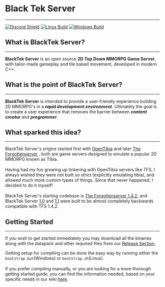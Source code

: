 # Black Tek Server 
__________________
[![Discord Shield](https://discordapp.com/api/guilds/1251683017441677372/widget.png?style=shield)](https://discord.gg/dy5wXSzbPG)
[![Linux Build](https://github.com/Black-Tek/BlackTek-Server/actions/workflows/linux_build_runner.yml/badge.svg?branch=master)](https://github.com/Black-Tek/BlackTek-Server/actions/workflows/linux_build_runner.yml) 
[![Windows Build](https://github.com/Black-Tek/BlackTek-Server/actions/workflows/windows_build_runner.yml/badge.svg)](https://github.com/Black-Tek/BlackTek-Server/actions/workflows/windows_build_runner.yml)

## What is BlackTek Server?
__________________
**BlackTek Server** is an open source **2D Top Down MMORPG Game Server**, with tailor-made gameplay and tile based movement,  developed in modern C++. 

## What is the point of BlackTek Server?
_______________
**BlackTek Server** is intended to provide a user-friendly experience building 2D MMORPG's in a _**rapid development environment**_. Ultimately the goal is to create a user experience that removes the barrier between _**content creator**_ and _**programmer**_. 

## What sparked this idea?
__________________

BlackTek Server's origins started first with [OpenTibia](https://github.com/opentibia/server) and later [The Forgottenserver](https://github.com/otland/forgottenserver) , both are game servers designed to emulate a popular 2D MMORPG known as Tibia. <br>
<br> Having had my fun growing up tinkering with OpenTibia servers like TFS, I always wished they were not built so strict (explicitly emulating tibia), and allowed much more custom types of things. Since that never happened, I decided to do it myself! <br> 
<br> BlackTek Server's starting codebase is [The Forgottenserver 1.4.2](https://github.com/otland/forgottenserver/releases/tag/v1.4.2), and BlackTek Server [1.0]() and [1.1]() were built to be almost completely backwards compatible with TFS 1.4.2.

## Getting Started
____________
If you wish to get started immediately you may download all the binaries along with the datapack and other required files from our [Release Section](https://github.com/Black-Tek/BlackTek-Server/releases).

Getting setup for compiling can be done the easy way by running either the ```bootstrap.bat```(Windows) or ```bootstrap.sh```(Linux). <br>
<br>If you prefer compiling manually, or you are looking for a more thorough getting started guide, you can find the information needed, based on your specific needs in our wiki [here](https://github.com/Black-Tek/BlackTek-Server/wiki/Getting-Started#compiling).<br>
